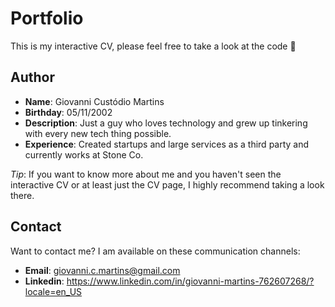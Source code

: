 # Portfolio

This is my interactive CV, please feel free to take a look at the code 🤠

## Author

- **Name**: Giovanni Custódio Martins
- **Birthday**: 05/11/2002
- **Description**: Just a guy who loves technology and grew up tinkering with every new tech thing possible.
- **Experience**: Created startups and large services as a third party and currently works at Stone Co.

*Tip*: If you want to know more about me and you haven't seen the interactive CV or at least just the CV page, I highly recommend taking a look there.

## Contact

Want to contact me? I am available on these communication channels:

- **Email**: giovanni.c.martins@gmail.com
- **Linkedin**: https://www.linkedin.com/in/giovanni-martins-762607268/?locale=en_US